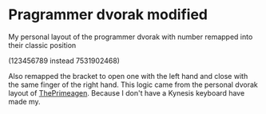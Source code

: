 # Pragrammer dvorak modified

My personal layout of the programmer dvorak with number remapped into their classic position

(123456789 instead 7531902468)

Also remapped the bracket to open one with the left hand and close with the same finger of the right hand.
This logic came from the personal dvorak layout of [ThePrimeagen](https://github.com/ThePrimeagen/keyboards). Because I don't have a Kynesis keyboard have made my.
